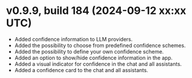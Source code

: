 # v0.9.9, build 184 (2024-09-12 xx:xx UTC)
- Added confidence information to LLM providers.
- Added the possibility to choose from predefined confidence schemes.
- Added the possibility to define your own confidence scheme.
- Added an option to show/hide confidence information in the app.
- Added a visual indicator for confidence in the chat and all assistants.
- Added a confidence card to the chat and all assistants.